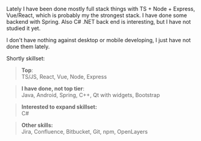 Lately I have been done mostly full stack things with TS + Node + Express, Vue/React, which is probably my the strongest stack. I have done some backend with Spring. Also C# .NET back end is interesting, but I have not studied it yet.

I don't have nothing against desktop or mobile developing, I just have not done them lately.

Shortly skillset:


>**Top**:<br>TS/JS, React, Vue, Node, Express



>**I have done, not top tier**:<br>Java, Android, Spring, C++, Qt with widgets, Bootstrap


>**Interested to expand skillset:**<br>C#


>**Other skills:**<br>Jira, Confluence, Bitbucket, Git, npm, OpenLayers
